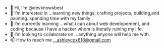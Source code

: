 - 👋 Hi, I’m @devknowsbest
- 👀 I’m interested in ...learniing new things, crafting projects, building,and painting. spending time with my family
- 🌱 I’m currently learning ...what i can about web developement, and coding because i have a hacker whom is literally ruining my life.  
- 💞️ I’m looking to collaborate on ...anything anyone will help me with.
- 📫 How to reach me ...ashleycox618@gmail.com
<!---
devknowsbest/devknowsbest is a ✨ special ✨ repository because its `README.md` (this file) appears on your GitHub profile.
You can click the Preview link to take a look at your changes.
--->

